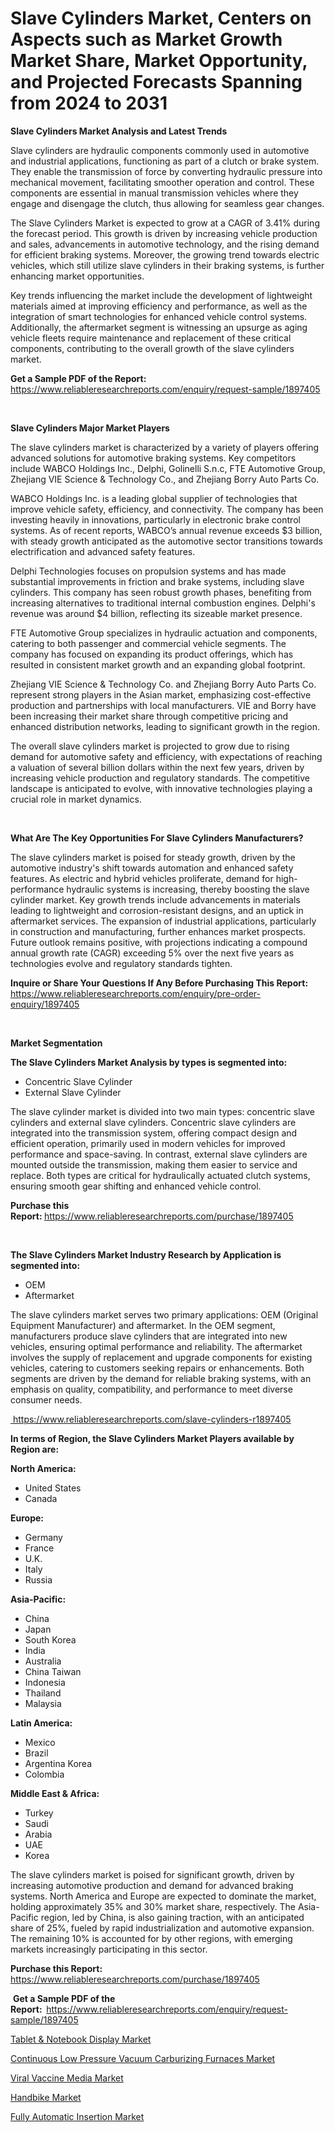 <p><h1>Slave Cylinders Market, Centers on Aspects such as Market Growth Market Share, Market Opportunity, and Projected Forecasts Spanning from 2024 to 2031</h1></p><p><strong>Slave Cylinders Market Analysis and Latest Trends</strong></p>
<p><p>Slave cylinders are hydraulic components commonly used in automotive and industrial applications, functioning as part of a clutch or brake system. They enable the transmission of force by converting hydraulic pressure into mechanical movement, facilitating smoother operation and control. These components are essential in manual transmission vehicles where they engage and disengage the clutch, thus allowing for seamless gear changes.</p><p>The Slave Cylinders Market is expected to grow at a CAGR of 3.41% during the forecast period. This growth is driven by increasing vehicle production and sales, advancements in automotive technology, and the rising demand for efficient braking systems. Moreover, the growing trend towards electric vehicles, which still utilize slave cylinders in their braking systems, is further enhancing market opportunities.</p><p>Key trends influencing the market include the development of lightweight materials aimed at improving efficiency and performance, as well as the integration of smart technologies for enhanced vehicle control systems. Additionally, the aftermarket segment is witnessing an upsurge as aging vehicle fleets require maintenance and replacement of these critical components, contributing to the overall growth of the slave cylinders market.</p></p>
<p><strong>Get a Sample PDF of the Report:&nbsp;</strong> <a href="https://www.reliableresearchreports.com/enquiry/request-sample/1897405?utm_campaign=28&utm_medium=2&utm_source=Github&utm_content=ia&utm_term=01112024&utm_id=slave-cylinders">https://www.reliableresearchreports.com/enquiry/request-sample/1897405</a></p>
<p>&nbsp;</p>
<p><strong>Slave Cylinders Major Market Players</strong></p>
<p><p>The slave cylinders market is characterized by a variety of players offering advanced solutions for automotive braking systems. Key competitors include WABCO Holdings Inc., Delphi, Golinelli S.n.c, FTE Automotive Group, Zhejiang VIE Science & Technology Co., and Zhejiang Borry Auto Parts Co.</p><p>WABCO Holdings Inc. is a leading global supplier of technologies that improve vehicle safety, efficiency, and connectivity. The company has been investing heavily in innovations, particularly in electronic brake control systems. As of recent reports, WABCO’s annual revenue exceeds $3 billion, with steady growth anticipated as the automotive sector transitions towards electrification and advanced safety features.</p><p>Delphi Technologies focuses on propulsion systems and has made substantial improvements in friction and brake systems, including slave cylinders. This company has seen robust growth phases, benefiting from increasing alternatives to traditional internal combustion engines. Delphi's revenue was around $4 billion, reflecting its sizeable market presence.</p><p>FTE Automotive Group specializes in hydraulic actuation and components, catering to both passenger and commercial vehicle segments. The company has focused on expanding its product offerings, which has resulted in consistent market growth and an expanding global footprint.</p><p>Zhejiang VIE Science & Technology Co. and Zhejiang Borry Auto Parts Co. represent strong players in the Asian market, emphasizing cost-effective production and partnerships with local manufacturers. VIE and Borry have been increasing their market share through competitive pricing and enhanced distribution networks, leading to significant growth in the region.</p><p>The overall slave cylinders market is projected to grow due to rising demand for automotive safety and efficiency, with expectations of reaching a valuation of several billion dollars within the next few years, driven by increasing vehicle production and regulatory standards. The competitive landscape is anticipated to evolve, with innovative technologies playing a crucial role in market dynamics.</p></p>
<p>&nbsp;</p>
<p><strong>What Are The Key Opportunities For Slave Cylinders Manufacturers?</strong></p>
<p><p>The slave cylinders market is poised for steady growth, driven by the automotive industry's shift towards automation and enhanced safety features. As electric and hybrid vehicles proliferate, demand for high-performance hydraulic systems is increasing, thereby boosting the slave cylinder market. Key growth trends include advancements in materials leading to lightweight and corrosion-resistant designs, and an uptick in aftermarket services. The expansion of industrial applications, particularly in construction and manufacturing, further enhances market prospects. Future outlook remains positive, with projections indicating a compound annual growth rate (CAGR) exceeding 5% over the next five years as technologies evolve and regulatory standards tighten.</p></p>
<p><strong>Inquire or Share Your Questions If Any Before Purchasing This Report:</strong> <a href="https://www.reliableresearchreports.com/enquiry/pre-order-enquiry/1897405?utm_campaign=28&utm_medium=2&utm_source=Github&utm_content=ia&utm_term=01112024&utm_id=slave-cylinders">https://www.reliableresearchreports.com/enquiry/pre-order-enquiry/1897405</a></p>
<p>&nbsp;</p>
<p><strong>Market Segmentation</strong></p>
<p><strong>The Slave Cylinders Market Analysis by types is segmented into:</strong></p>
<p><ul><li>Concentric Slave Cylinder</li><li>External Slave Cylinder</li></ul></p>
<p><p>The slave cylinder market is divided into two main types: concentric slave cylinders and external slave cylinders. Concentric slave cylinders are integrated into the transmission system, offering compact design and efficient operation, primarily used in modern vehicles for improved performance and space-saving. In contrast, external slave cylinders are mounted outside the transmission, making them easier to service and replace. Both types are critical for hydraulically actuated clutch systems, ensuring smooth gear shifting and enhanced vehicle control.</p></p>
<p><strong>Purchase this Report:&nbsp;</strong><a href="https://www.reliableresearchreports.com/purchase/1897405?utm_campaign=28&utm_medium=2&utm_source=Github&utm_content=ia&utm_term=01112024&utm_id=slave-cylinders">https://www.reliableresearchreports.com/purchase/1897405</a></p>
<p>&nbsp;</p>
<p><strong>The Slave Cylinders Market Industry Research by Application is segmented into:</strong></p>
<p><ul><li>OEM</li><li>Aftermarket</li></ul></p>
<p><p>The slave cylinders market serves two primary applications: OEM (Original Equipment Manufacturer) and aftermarket. In the OEM segment, manufacturers produce slave cylinders that are integrated into new vehicles, ensuring optimal performance and reliability. The aftermarket involves the supply of replacement and upgrade components for existing vehicles, catering to customers seeking repairs or enhancements. Both segments are driven by the demand for reliable braking systems, with an emphasis on quality, compatibility, and performance to meet diverse consumer needs.</p></p>
<p><a href="https://www.reliableresearchreports.com/slave-cylinders-r1897405?utm_campaign=28&utm_medium=2&utm_source=Github&utm_content=ia&utm_term=01112024&utm_id=slave-cylinders">&nbsp;https://www.reliableresearchreports.com/slave-cylinders-r1897405</a></p>
<p><strong>In terms of Region, the Slave Cylinders Market Players available by Region are:</strong></p>
<p>
    <p> <strong> North America: </strong>
        <ul>
            <li>United States</li>
            <li>Canada</li>
        </ul>
        </p> 
    <p> <strong> Europe: </strong>
        <ul>
            <li>Germany</li>
            <li>France</li>
            <li>U.K.</li>
            <li>Italy</li>
            <li>Russia</li>
        </ul>
        </p> 
    <p> <strong> Asia-Pacific: </strong>
        <ul>
            <li>China</li>
            <li>Japan</li>
            <li>South Korea</li>
            <li>India</li>
            <li>Australia</li>
            <li>China Taiwan</li>
            <li>Indonesia</li>
            <li>Thailand</li>
            <li>Malaysia</li>
        </ul>
        </p> 
    <p> <strong> Latin America: </strong>
        <ul>
            <li>Mexico</li>
            <li>Brazil</li>
            <li>Argentina Korea</li>
            <li>Colombia</li>
        </ul>
        </p> 
    <p> <strong> Middle East & Africa: </strong>
        <ul>
            <li>Turkey</li>
            <li>Saudi</li>
            <li>Arabia</li>
            <li>UAE</li>
            <li>Korea</li>
        </ul>
    </p>
    </p>
<p><p>The slave cylinders market is poised for significant growth, driven by increasing automotive production and demand for advanced braking systems. North America and Europe are expected to dominate the market, holding approximately 35% and 30% market share, respectively. The Asia-Pacific region, led by China, is also gaining traction, with an anticipated share of 25%, fueled by rapid industrialization and automotive expansion. The remaining 10% is accounted for by other regions, with emerging markets increasingly participating in this sector.</p></p>
<p><strong>Purchase this Report: </strong><a href="https://www.reliableresearchreports.com/purchase/1897405?utm_campaign=28&utm_medium=2&utm_source=Github&utm_content=ia&utm_term=01112024&utm_id=slave-cylinders">https://www.reliableresearchreports.com/purchase/1897405</a></p>
<p>&nbsp;<strong>Get a Sample PDF of the Report:&nbsp;&nbsp;</strong><a href="https://www.reliableresearchreports.com/enquiry/request-sample/1897405?utm_campaign=28&utm_medium=2&utm_source=Github&utm_content=ia&utm_term=01112024&utm_id=slave-cylinders">https://www.reliableresearchreports.com/enquiry/request-sample/1897405</a></p>
<p><strong></strong></p>
<p><p><a href="https://www.linkedin.com/pulse/tablet-notebook-display-market-evolution-global-trends-regional-wy9cf?utm_campaign=28&utm_medium=2&utm_source=Github&utm_content=ia&utm_term=01112024&utm_id=slave-cylinders">Tablet & Notebook Display Market</a></p><p><a href="https://issuu.com/reportprime-2/docs/continuous-low-pressure-vacuum-carb_15de3759edfb1d?utm_campaign=28&utm_medium=2&utm_source=Github&utm_content=ia&utm_term=01112024&utm_id=slave-cylinders">Continuous Low Pressure Vacuum Carburizing Furnaces Market</a></p><p><a href="https://www.linkedin.com/pulse/trends-global-viral-vaccine-media-market-forecast-analysis-pg5rc?utm_campaign=28&utm_medium=2&utm_source=Github&utm_content=ia&utm_term=01112024&utm_id=slave-cylinders">Viral Vaccine Media Market</a></p><p><a href="https://github.com/RuthLucas64/Market-Research-Report-List-1/blob/main/handbike-market.md?utm_campaign=28&utm_medium=2&utm_source=Github&utm_content=ia&utm_term=01112024&utm_id=slave-cylinders">Handbike Market</a></p><p><a href="https://issuu.com/reportprime-2/docs/fully-automatic-insertion-market-si_2ede6649c0b5c9?utm_campaign=28&utm_medium=2&utm_source=Github&utm_content=ia&utm_term=01112024&utm_id=slave-cylinders">Fully Automatic Insertion Market</a></p></p>